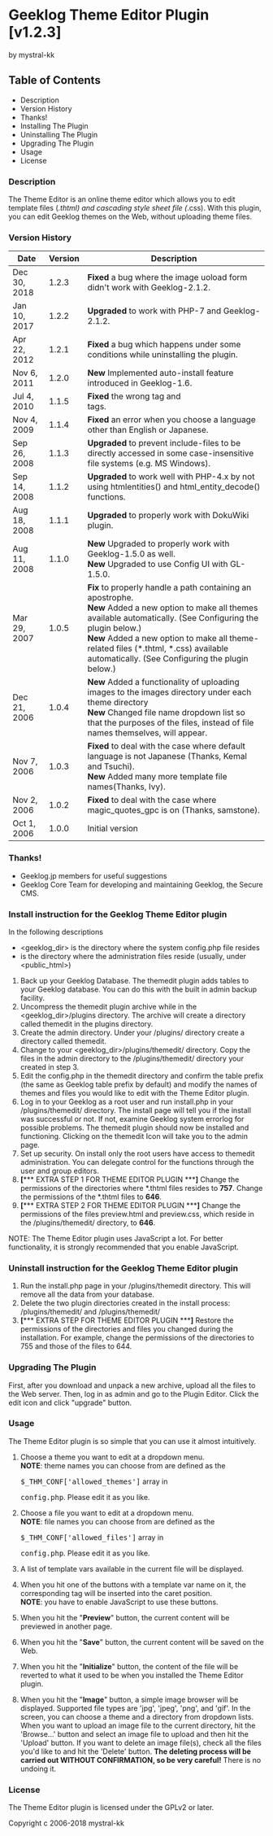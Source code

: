 Geeklog Theme Editor Plugin [v1.2.3]
====================================
by mystral-kk 

Table of Contents
-----------------

* Description
* Version History
* Thanks!
* Installing The Plugin
* Uninstalling The Plugin
* Upgrading The Plugin
* Usage
* License

### Description

The Theme Editor is an online theme editor which allows you to edit template files (*.thtml) and cascading style sheet file (*.css).  With this plugin, you can edit Geeklog themes on the Web, without uploading theme files.

### Version History

Date         | Version | Description                                                                                                                                                                                                                                                                                                                                                                                    
------------ | ------- | -----------------------------------------------------------------------------------------------------------------------------------------------------------------------------------------------------------------------------------------------------------------------------------------------------------------------------------------------------------------------------------------------
Dec 30, 2018 | 1.2.3   | **Fixed** a bug where the image uoload form didn't work with Geeklog-2.1.2.                                                                                                                                                                                                                                                                                             
Jan 10, 2017 | 1.2.2   | **Upgraded** to work with PHP-7 and Geeklog-2.1.2.                                                                                                                                                                                                                                                                                                                
Apr 22, 2012 | 1.2.1   | **Fixed** a bug which happens under some conditions while uninstalling the plugin.                                                                                                                                                                                                                                                                                      
Nov 6, 2011  | 1.2.0   | **New** Implemented auto-install feature introduced in Geeklog-1.6.                                                                                                                                                                                                                                                                                                       
Jul 4, 2010  | 1.1.5   | **Fixed** the wrong <meta> tag and <br> tags.                                                                                                                                                                                                                                                                                                                       
Nov 4, 2009  | 1.1.4   | **Fixed** an error when you choose a language other than English or Japanese.                                                                                                                                                                                                                                                                                       
Sep 26, 2008 | 1.1.3   | **Upgraded** to prevent include-files to be directly accessed in some case-insensitive file systems (e.g. MS Windows).                                                                                                                                                                                                                                              
Sep 14, 2008 | 1.1.2   | **Upgraded** to work well with PHP-4.x by not using htmlentities() and html_entity_decode() functions.                                                                                                                                                                                                                                                              
Aug 18, 2008 | 1.1.1   | **Upgraded** to properly work with DokuWiki plugin.                                                                                                                                                                                                                                                                                                                 
Aug 11, 2008 | 1.1.0   | **New** Upgraded to properly work with Geeklog-1.5.0 as well.<br>**New** Upgraded to use Config UI with GL-1.5.0.                                                                                                                                                                                                                                   
Mar 29, 2007 | 1.0.5   | **Fix** to properly handle a path containing an apostrophe.<br>**New** Added a new option to make all themes available automatically.  (See Configuring the plugin below.)<br>**New** Added a new option to make all theme-related files (*.thtml, *.css) available automatically.  (See Configuring the plugin below.)
Dec 21, 2006 | 1.0.4   | **New** Added a functionality of uploading images to the images directory under each theme directory<br>**New** Changed file name dropdown list so that the purposes of the files, instead of file names themselves, will appear.                                                                                                                     
Nov 7, 2006  | 1.0.3   | **Fixed** to deal with the case where default language is not Japanese (Thanks, Kemal and Tsuchi).<br>**New** Added many more template file names(Thanks, Ivy).                                                                                                                                                                                        
Nov 2, 2006  | 1.0.2   | **Fixed** to deal with the case where magic_quotes_gpc is on (Thanks, samstone).                                                                                                                                                                                                                                                                                           
Oct 1, 2006  | 1.0.0   | Initial version                                                                                                                                                                                                                                                                                                                                                                                

### Thanks!

* Geeklog.jp members for useful suggestions
* Geeklog Core Team for developing and maintaining Geeklog, the Secure CMS.

### Install instruction for the Geeklog Theme Editor plugin

In the following descriptions

* <span class="geeklog"><geeklog_dir></span> is the directory where the system config.php file resides
* <span class="admin"><admin></span> is the directory where the administration files reside (usually, under <span class="public"><public_html></span>)

1.  Back up your Geeklog Database.  The themedit plugin adds tables to your Geeklog database.  You can do this with the built in admin backup facility.
2.  Uncompress the themedit plugin archive while in the <span class="geeklog"><geeklog_dir></span>/plugins directory.  The archive will create a directory called themedit in the plugins directory.
3.  Create the admin directory.  Under your <span class="admin"><admin></span>/plugins/ directory create a directory called themedit.
4.  Change to your <span class="geeklog"><geeklog_dir></span>/plugins/themedit/ directory.  Copy the files in the admin directory to the <span class="admin"><admin></span>/plugins/themedit/ directory your created in step 3.
5.  Edit the config.php in the themedit directory and confirm the table prefix (the same as Geeklog table prefix by default) and modify the names of themes and files you would like to edit with the Theme Editor plugin.
6.  Log in to your Geeklog as a root user and run install.php in your <span class="admin"><admin></span>/plugins/themedit/ directory.  The install page will tell you if the install was successful or not.  If not, examine Geeklog system errorlog for possible problems.  The themedit plugin should now be installed and functioning.  Clicking on the themedit Icon will take you to the admin page.
7.  Set up security.  On install only the root users have access to themedit administration.  You can delegate control for the functions through the user and group editors.
8.  **[***** EXTRA STEP 1 FOR THEME EDITOR PLUGIN *****]**  Change the permissions of the directories where *.thtml files resides to **757**.  Change the permissions of the *.thtml files to **646**.
9.  **[***** EXTRA STEP 2 FOR THEME EDITOR PLUGIN *****]**  Change the permissions of the files preview.html and preview.css, which reside in the <span class="admin"><admin></span>/plugins/themedit/ directory, to **646**.

NOTE: The Theme Editor plugin uses JavaScript a lot.  For better functionality, it is strongly recommended that you enable JavaScript.

### Uninstall instruction for the Geeklog Theme Editor plugin

1.  Run the install.php page in your <span class="admin"><admin></span>/plugins/themedit directory.  This will remove all the data from your database.
2.  Delete the two plugin directories created in the install process:  <span class="geeklog"><geeklog-dir></span>/plugins/themedit/ and <span class="admin"><admin></span>/plugins/themedit/
3.  **[***** EXTRA STEP FOR THEME EDITOR PLUGIN *****]**  Restore the permissions of the directories and files you changed during the installation.  For example, change the permissions of the directories to 755 and those of the files to 644.

### Upgrading The Plugin

First, after you download and unpack a new archive, upload all the files to the Web server.  Then, log in as admin and go to the Plugin Editor.  Click the edit icon and click "upgrade" button.

### Usage

The Theme Editor plugin is so simple that you can use it almost intuitively.

1.  Choose a theme you want to edit at a dropdown menu.  
    **NOTE**: theme names you can choose from are defined as the 

    <tt>$_THM_CONF['allowed_themes']</tt> array in 

    <tt>config.php</tt>.  Please edit it as you like.

2.  Choose a file you want to edit at a dropdown menu.  
    **NOTE**: file names you can choose from are defined as the 

    <tt>$_THM_CONF['allowed_files']</tt> array in 

    <tt>config.php</tt>.  Please edit it as you like.

3.  A list of template vars available in the current file will be displayed.
4.  When you hit one of the buttons with a template var name on it, the corresponding tag will be inserted into the caret position.  
    **NOTE**: you have to enable JavaScript to use these buttons.
5.  When you hit the "**Preview**" button, the current content will be previewed in another page.
6.  When you hit the "**Save**" button, the current content will be saved on the Web.
7.  When you hit the "**Initialize**" button, the content of the file will be reverted to what it used to be when you installed the Theme Editor plugin.
8.  When you hit the "**Image**" button, a simple image browser will be displayed.  Supported file types are 'jpg', 'jpeg', 'png', and 'gif'.  In the screen, you can choose a theme and a directory from dropdown lists.  When you want to upload an image file to the current directory, hit the 'Browse...' button and select an image file to upload and then hit the 'Upload' button.  If you want to delete an image file(s), check all the files you'd like to and hit the 'Delete' button.  **The deleting process will be carried out WITHOUT CONFIRMATION, so be very careful!**  There is no undoing it.

### License

The Theme Editor plugin is licensed under the GPLv2 or later.

<div id="copyright">Copyright c 2006-2018 mystral-kk</div>
